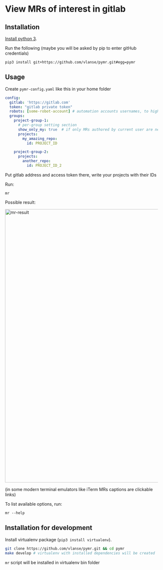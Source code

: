 # View MRs of interest in gitlab

## Installation
[Install python 3](https://www.python.org/downloads/).

Run the following (maybe you will be asked by pip to enter gitHub credentials)
```shell
pip3 install git+https://github.com/vlanse/pymr.git#egg=pymr
```

## Usage
Create `pymr-config.yaml` like this in your home folder
```yaml
config:
  gitlab: 'https://gitlab.com'
  token: "gitlab private token"
  robots: [some-robot-account] # automation accounts usernames, to highlight MRs by API clients with special avatar
  groups:
    project-group-1:
      # per-group setting section
      show_only_my: true  # if only MRs authored by current user are needed for some reason
      projects:
        my_amazing_repo:
          id: PROJECT_ID

    project-group-2:
      projects:
        another_repo:
          id: PROJECT_ID_2
```

Put gitlab address and access token there, write your projects with their IDs

Run:

```shell
mr
```
Possible result:

<img width="897" alt="mr-result" src="https://user-images.githubusercontent.com/17192647/219855788-44f70d64-1d95-4b96-81e4-8eb1f794a26f.png">

(in some modern terminal emulators like iTerm MRs captions are clickable links)

To list available options, run:
```shell
mr --help
```

## Installation for development
Install virtualenv package (`pip3 install virtualenv`).

```bash
git clone https://github.com/vlanse/pymr.git && cd pymr
make develop # virtualenv with installed dependencies will be created
```

`mr` script will be installed in virtualenv bin folder
